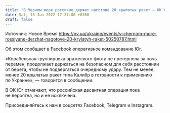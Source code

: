 ```yaml
---
title: "В Черном море россияне держат наготове 20 крылатых ракет — ОК Юг"
date: Sat, 18 Jun 2022 17:37:00 +0300
draft: false
---
```

Источник: Новое Время https://nv.ua/ukraine/events/v-chernom-more-rossiyane-derzhat-nagotove-20-krylatyh-raket-50250787.html


Об этом сообщает в Facebook оперативное командование Юг.

«Корабельная группировка вражеского флота не претерпела за ночь перемен, продолжает держаться на безопасном для себя расстоянии от берега, чтобы не подвергаться очередному удару. Тем не менее, менее 2️0 крылатых ракет типа Калибр в готовности к применению по Украине», — говорится в сообщении.

В ОК Юг отмечают, что российская десантная операция пока не вероятна, но и не исключена.

Присоединяйтесь к нам в соцсетях Facebook, Telegram и Instagram.
